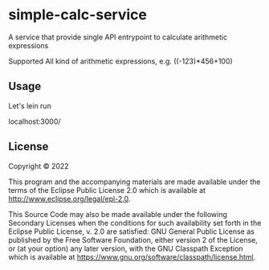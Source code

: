 # simple-calc-service

A service that provide single API entrypoint to calculate arithmetic expressions

Supported All kind of arithmetic expressions, e.g. ((-123)*456+100)

## Usage

Let's lein run

localhost:3000/<write your expression here>

## License

Copyright © 2022

This program and the accompanying materials are made available under the
terms of the Eclipse Public License 2.0 which is available at
http://www.eclipse.org/legal/epl-2.0.

This Source Code may also be made available under the following Secondary
Licenses when the conditions for such availability set forth in the Eclipse
Public License, v. 2.0 are satisfied: GNU General Public License as published by
the Free Software Foundation, either version 2 of the License, or (at your
option) any later version, with the GNU Classpath Exception which is available
at https://www.gnu.org/software/classpath/license.html.
